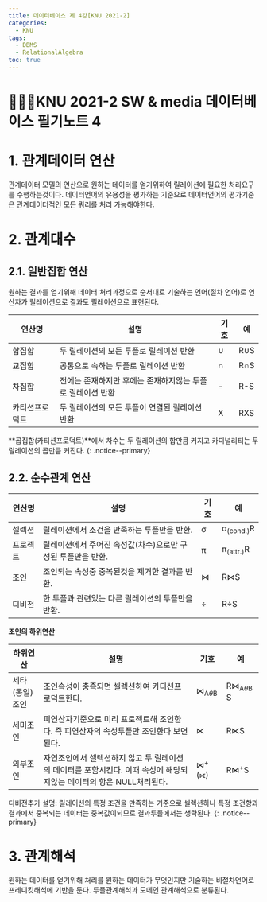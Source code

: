 ```yaml
---
title: 데이터베이스 제 4강[KNU 2021-2]
categories:
  - KNU
tags:
  - DBMS
  - RelationalAlgebra
toc: true
---
```


# 👨‍💻🏫KNU 2021-2 SW & media 데이터베이스 필기노트 4


# 1. 관계데이터 연산

관계데이터 모델의 연산으로 원하는 데이터를 얻기위하여 릴레이션에 필요한 처리요구를 수행하는것이다. 데이터언어의 유용성을 평가하는 기준으로 데이터언어의 평가기준은 관계데이터적인 모든 쿼리를 처리 가능해야한다.
  
# 2. 관계대수
 
## 2.1. 일반집합 연산

원하는 결과를 얻기위해 데이터 처리과정으로 순서대로 기술하는 언어(절차 언어)로 연산자가 릴레이션으로 결과도 릴레이션으로 표현된다.

|연산명|설명|기호|예|
|-|-|-|-|
|합집합|두 릴레이션의 모든 투플로 릴레이션 반환|∪|R∪S|
|교집합|공통으로 속하는 투플로 릴레이션 반환|∩|R∩S|
|차집합|전에는 존재하지만 후에는 존재하지않는 투플로 릴레이션 반환|-|R-S|
|카티션프로덕트|두 릴레이션의 모든 투플이 연결된 릴레이션 반환|X|RXS|

**곱집합(카티션프로덕트)**에서
 차수는 두 릴레이션의 합만큼 커지고 카디널리티는 두 릴레이션의 곱만큼 커진다.
 {: .notice--primary} 

## 2.2. 순수관계 연산

|연산명|설명|기호|예|
|-|-|-|-|
|셀렉션|릴레이션에서 조건을 만족하는 투플만을 반환.|σ|σ<sub>(cond.)</sub>R|
|프로젝트|릴레이션에서 주어진 속성값(차수)으로만 구성된 투플만을 반환.|π|π<sub>(attr.)</sub>R|
|조인|조인되는 속성중 중복된것을 제거한 결과를 반환.|⋈|R⋈S|
|디비전|한 투플과 관련있는 다른 릴레이션의 투플만을 반환.|÷|R÷S|

**조인의 하위연산**

|하위연산|설명|기호|예|
|-|-|-|-|
|세타(동일)조인|조인속성이 충족되면 셀렉션하여 카디션프로덕트한다.|⋈<sub>A*θ*B </sub>|R⋈<sub>A*θ*B </sub>S|
|세미조인|피연산자기준으로 미리 프로젝트해 조인한다. 즉 피연산자의 속성투플만 조인한다 보면된다.|⋉|R⋉S|
|외부조인|자연조인에서 셀렉션하지 않고 두 릴레이션의 데이터를 포함시킨다. 이때 속성에 해당되지않는 데이터의 항은 NULL처리된다.|⋈<sup>+</sup>(⟖)|R⋈<sup>+</sup>S|

디비전추가 설명: 릴레이션의 특정 조건을 만족하는 기준으로 셀렉션하나 특정 조건항과 결과에서 중복되는 데이터는 중복값이되므로 결과투플에서는 생략된다. 
{: .notice--primary} 

# 3. 관계해석

 원하는 데이터를 얻기위해 처리를 원하는 데이터가 무엇인지만 기술하는 비절차언어로 프레디킷해석에 기반을 둔다. 투플관계해석과 도메인 관계해석으로 분류된다.